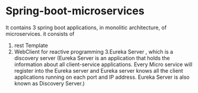 # Spring-boot-microservices
It contains 3 spring boot applications, in monolitic architecture, of microservices. it consists of 
1. rest Template
2. WebClient for reactive programming
3.Eureka Server , which is a discovery server (Eureka Server is an application that holds the information about all client-service applications. Every Micro service will register into the Eureka server and Eureka server knows all the client applications running on each port and IP address. Eureka Server is also known as Discovery Server.)
